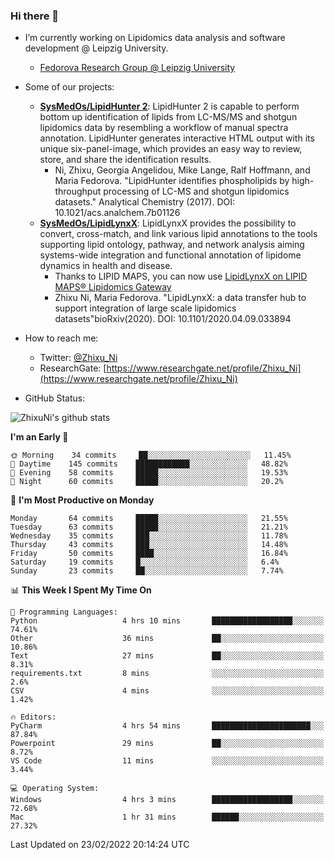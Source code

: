 ### Hi there 👋

- I’m currently working on Lipidomics data analysis and software development @ Leipzig University.
  + [Fedorova Research Group @ Leipzig University](https://home.uni-leipzig.de/fedorova/)
- Some of our projects:
  + **[SysMedOs/LipidHunter 2](https://github.com/SysMedOs/lipidhunter)**: LipidHunter 2 is capable to perform bottom up identification of lipids from LC-MS/MS and shotgun lipidomics data by resembling a workflow of manual spectra annotation. LipidHunter generates interactive HTML output with its unique six-panel-image, which provides an easy way to review, store, and share the identification results. 
    * Ni, Zhixu, Georgia Angelidou, Mike Lange, Ralf Hoffmann, and Maria Fedorova. "LipidHunter identifies phospholipids by high-throughput processing of LC-MS and shotgun lipidomics datasets." Analytical Chemistry (2017). DOI: 10.1021/acs.analchem.7b01126
  + **[SysMedOs/LipidLynxX](https://github.com/SysMedOs/LipidLynxX)**: LipidLynxX provides the possibility to convert, cross-match, and link various lipid annotations to the tools supporting lipid ontology, pathway, and network analysis aiming systems-wide integration and functional annotation of lipidome dynamics in health and disease.
    * Thanks to LIPID MAPS, you can now use [LipidLynxX on LIPID MAPS® Lipidomics Gateway](http://lipidmaps.org/lipidlynxx/)
    * Zhixu Ni, Maria Fedorova. "LipidLynxX: a data transfer hub to support integration of large scale lipidomics datasets"bioRxiv(2020). DOI: 10.1101/2020.04.09.033894
- How to reach me:
  + Twitter: [@Zhixu_Ni](https://twitter.com/Zhixu_Ni)
  + ResearchGate: [https://www.researchgate.net/profile/Zhixu_Ni](https://www.researchgate.net/profile/Zhixu_Ni)

- GitHub Status:

![ZhixuNi's github stats](https://github-readme-stats.vercel.app/api?username=ZhixuNi&show_icons=true&hide=issues)

<!--START_SECTION:waka-->
**I'm an Early 🐤** 

```text
🌞 Morning    34 commits     ██░░░░░░░░░░░░░░░░░░░░░░░   11.45% 
🌆 Daytime    145 commits    ████████████░░░░░░░░░░░░░   48.82% 
🌃 Evening    58 commits     █████░░░░░░░░░░░░░░░░░░░░   19.53% 
🌙 Night      60 commits     █████░░░░░░░░░░░░░░░░░░░░   20.2%

```
📅 **I'm Most Productive on Monday** 

```text
Monday       64 commits     █████░░░░░░░░░░░░░░░░░░░░   21.55% 
Tuesday      63 commits     █████░░░░░░░░░░░░░░░░░░░░   21.21% 
Wednesday    35 commits     ███░░░░░░░░░░░░░░░░░░░░░░   11.78% 
Thursday     43 commits     ███░░░░░░░░░░░░░░░░░░░░░░   14.48% 
Friday       50 commits     ████░░░░░░░░░░░░░░░░░░░░░   16.84% 
Saturday     19 commits     █░░░░░░░░░░░░░░░░░░░░░░░░   6.4% 
Sunday       23 commits     ██░░░░░░░░░░░░░░░░░░░░░░░   7.74%

```


📊 **This Week I Spent My Time On** 

```text
💬 Programming Languages: 
Python                   4 hrs 10 mins       ██████████████████░░░░░░░   74.61% 
Other                    36 mins             ██░░░░░░░░░░░░░░░░░░░░░░░   10.86% 
Text                     27 mins             ██░░░░░░░░░░░░░░░░░░░░░░░   8.31% 
requirements.txt         8 mins              ░░░░░░░░░░░░░░░░░░░░░░░░░   2.6% 
CSV                      4 mins              ░░░░░░░░░░░░░░░░░░░░░░░░░   1.42%

🔥 Editors: 
PyCharm                  4 hrs 54 mins       ██████████████████████░░░   87.84% 
Powerpoint               29 mins             ██░░░░░░░░░░░░░░░░░░░░░░░   8.72% 
VS Code                  11 mins             ░░░░░░░░░░░░░░░░░░░░░░░░░   3.44%

💻 Operating System: 
Windows                  4 hrs 3 mins        ██████████████████░░░░░░░   72.68% 
Mac                      1 hr 31 mins        ██████░░░░░░░░░░░░░░░░░░░   27.32%

```


 Last Updated on 23/02/2022 20:14:24 UTC
<!--END_SECTION:waka-->
